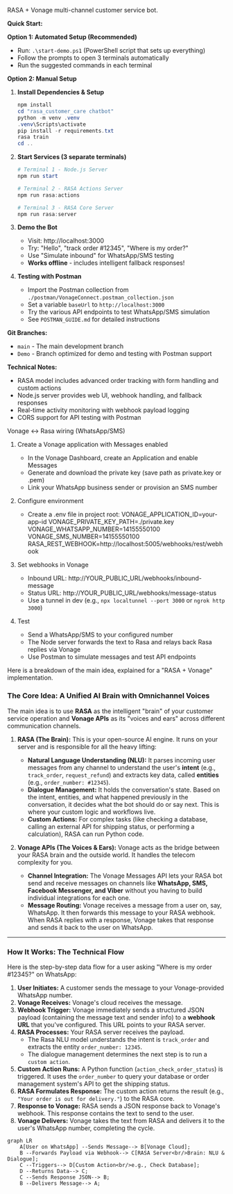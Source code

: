 RASA + Vonage multi-channel customer service bot.

**Quick Start:**

**Option 1: Automated Setup (Recommended)**
   - Run: `.\start-demo.ps1` (PowerShell script that sets up everything)
   - Follow the prompts to open 3 terminals automatically
   - Run the suggested commands in each terminal

**Option 2: Manual Setup**
1) **Install Dependencies & Setup**
   ```powershell
   npm install
   cd "rasa_customer_care chatbot"
   python -m venv .venv
   .venv\Scripts\activate
   pip install -r requirements.txt
   rasa train
   cd ..
   ```

2) **Start Services (3 separate terminals)**
   ```powershell
   # Terminal 1 - Node.js Server
   npm run start
   
   # Terminal 2 - RASA Actions Server  
   npm run rasa:actions
   
   # Terminal 3 - RASA Core Server
   npm run rasa:server
   ```

3) **Demo the Bot**
   - Visit: http://localhost:3000
   - Try: "Hello", "track order #12345", "Where is my order?"
   - Use "Simulate inbound" for WhatsApp/SMS testing
   - **Works offline** - includes intelligent fallback responses!

4) **Testing with Postman**
   - Import the Postman collection from `./postman/VonageConnect.postman_collection.json`
   - Set a variable `baseUrl` to `http://localhost:3000`
   - Try the various API endpoints to test WhatsApp/SMS simulation
   - See `POSTMAN_GUIDE.md` for detailed instructions

**Git Branches:**
- `main` - The main development branch
- `Demo` - Branch optimized for demo and testing with Postman support

**Technical Notes:**
 - RASA model includes advanced order tracking with form handling and custom actions
 - Node.js server provides web UI, webhook handling, and fallback responses
 - Real-time activity monitoring with webhook payload logging
 - CORS support for API testing with Postman

Vonage ↔ Rasa wiring (WhatsApp/SMS)
1) Create a Vonage application with Messages enabled
   - In the Vonage Dashboard, create an Application and enable Messages
   - Generate and download the private key (save path as private.key or .pem)
   - Link your WhatsApp business sender or provision an SMS number

2) Configure environment
   - Create a .env file in project root:
     VONAGE_APPLICATION_ID=your-app-id
     VONAGE_PRIVATE_KEY_PATH=./private.key
     VONAGE_WHATSAPP_NUMBER=14155550100
     VONAGE_SMS_NUMBER=14155550100
     RASA_REST_WEBHOOK=http://localhost:5005/webhooks/rest/webhook

3) Set webhooks in Vonage
   - Inbound URL: http://YOUR_PUBLIC_URL/webhooks/inbound-message
   - Status URL: http://YOUR_PUBLIC_URL/webhooks/message-status
   - Use a tunnel in dev (e.g., `npx localtunnel --port 3000` or `ngrok http 3000`)

4) Test
   - Send a WhatsApp/SMS to your configured number
   - The Node server forwards the text to Rasa and relays back Rasa replies via Vonage
   - Use Postman to simulate messages and test API endpoints

Here is a breakdown of the main idea, explained for a "RASA + Vonage" implementation.

### The Core Idea: A Unified AI Brain with Omnichannel Voices

The main idea is to use **RASA** as the intelligent "brain" of your customer service operation and **Vonage APIs** as its "voices and ears" across different communication channels.

1.  **RASA (The Brain):** This is your open-source AI engine. It runs on your server and is responsible for all the heavy lifting:
    *   **Natural Language Understanding (NLU):** It parses incoming user messages from any channel to understand the user's **intent** (e.g., `track_order`, `request_refund`) and extracts key data, called **entities** (e.g., `order_number: #12345`).
    *   **Dialogue Management:** It holds the conversation's state. Based on the intent, entities, and what happened previously in the conversation, it decides what the bot should do or say next. This is where your custom logic and workflows live.
    *   **Custom Actions:** For complex tasks (like checking a database, calling an external API for shipping status, or performing a calculation), RASA can run Python code.

2.  **Vonage APIs (The Voices & Ears):** Vonage acts as the bridge between your RASA brain and the outside world. It handles the telecom complexity for you.
    *   **Channel Integration:** The Vonage Messages API lets your RASA bot send and receive messages on channels like **WhatsApp, SMS, Facebook Messenger, and Viber** without you having to build individual integrations for each one.
    *   **Message Routing:** Vonage receives a message from a user on, say, WhatsApp. It then forwards this message to your RASA webhook. When RASA replies with a response, Vonage takes that response and sends it back to the user on WhatsApp.

---

### How It Works: The Technical Flow

Here is the step-by-step data flow for a user asking "Where is my order #12345?" on WhatsApp:

1.  **User Initiates:** A customer sends the message to your Vonage-provided WhatsApp number.
2.  **Vonage Receives:** Vonage's cloud receives the message.
3.  **Webhook Trigger:** Vonage immediately sends a structured JSON payload (containing the message text and sender info) to a **webhook URL** that you've configured. This URL points to your RASA server.
4.  **RASA Processes:** Your RASA server receives the payload.
    *   The Rasa NLU model understands the intent is `track_order` and extracts the entity `order_number: 12345`.
    *   The dialogue management determines the next step is to run a `custom action`.
5.  **Custom Action Runs:** A Python function (`action_check_order_status`) is triggered. It uses the `order_number` to query your database or order management system's API to get the shipping status.
6.  **RASA Formulates Response:** The custom action returns the result (e.g., `"Your order is out for delivery."`) to the RASA core.
7.  **Response to Vonage:** RASA sends a JSON response back to Vonage's webhook. This response contains the text to send to the user.
8.  **Vonage Delivers:** Vonage takes the text from RASA and delivers it to the user's WhatsApp number, completing the cycle.

```mermaid
graph LR
    A[User on WhatsApp] --Sends Message--> B[Vonage Cloud];
    B --Forwards Payload via Webhook--> C[RASA Server<br/>Brain: NLU & Dialogue];
    C --Triggers--> D[Custom Action<br/>e.g., Check Database];
    D --Returns Data--> C;
    C --Sends Response JSON--> B;
    B --Delivers Message--> A;
```